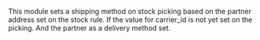 This module sets a shipping method on stock picking based on the partner
address set on the stock rule. If the value for carrier_id is not yet
set on the picking. And the partner as a delivery method set.
